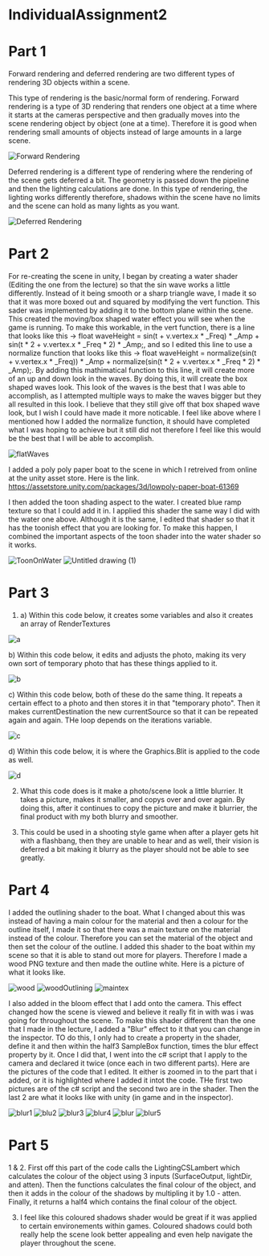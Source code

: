 # IndividualAssignment2
 

 # Part 1
 Forward rendering and deferred rendering are two different types of rendering 3D objects within a scene. 
 
 This type of rendering is the basic/normal form of rendering. Forward rendering is a type of 3D rendering that renders one object at a time where it starts at the cameras perspective and then gradually moves into the scene rendering object by object (one at a time). Therefore it is good when rendering small amounts of objects instead of large amounts in a large scene. 
 
![Forward Rendering](https://user-images.githubusercontent.com/122996304/228629727-146f455e-9dd0-4878-b4a2-d4ffe1e88bda.PNG)


 Deferred rendering is a different type of rendering where the rendering of the scene gets deferred a bit. The geometry is passed down the pipeline and then the lighting calculations are done. In this type of rendering, the lighting works differently therefore, shadows within the scene have no limits and the scene can hold as many lights as you want. 

![Deferred Rendering](https://user-images.githubusercontent.com/122996304/228630140-ce1b205d-94ac-4d4f-8469-c5c3d4c00a4a.png)

 # Part 2

 For re-creating the scene in unity, I began by creating a water shader (Editing the one from the lecture) so that the sin wave works a little differently. Instead of it being smooth or a sharp triangle wave, I made it so that it was more boxed out and squared by modifying the vert function. This sader was implemented by adding it to the bottom plane within the scene. This created the moving/box shaped water effect you will see when the game is running. To make this workable, in the vert function, there is a line that looks like this -> float waveHeight = sin(t + v.vertex.x * _Freq) * _Amp + sin(t * 2 + v.vertex.x * _Freq * 2) * _Amp;, and so I edited this line to use a normalize function that looks like this -> float waveHeight = normalize(sin(t + v.vertex.x * _Freq)) * _Amp + normalize(sin(t * 2 + v.vertex.x * _Freq * 2) * _Amp);. By adding this mathimatical function to this line, it will create more of an up and down look in the waves. By doing this, it will create the box shaped waves look. This look of the waves is the best that I was able to accomplish, as I attempted multiple ways to make the waves bigger but they all resulted in this look. I believe that they still give off that box shaped wave look, but I wish I could have made it more noticable. I feel like above where I mentioned how I added the normalize function, it should have completed what I was hoping to achieve but it still did not therefore I feel like this would be the best that I will be able to accomplish. 



![flatWaves](https://user-images.githubusercontent.com/122996304/228300795-bc2dc217-50c2-4852-98e9-887bc524a43e.PNG)

 I added a poly poly paper boat to the scene in which I retreived from online at the unity asset store. Here is the link. https://assetstore.unity.com/packages/3d/lowpoly-paper-boat-61369
 
I then added the toon shading aspect to the water. I created blue ramp texture so that I could add it in. I applied this shader the same way I did with the water one above. Although it is the same, I edited that shader so that it has the toonish effect that you are looking for. To make this happen, I combined the important aspects of the toon shader into the water shader so it works.

![ToonOnWater](https://user-images.githubusercontent.com/122996304/228308960-0d974294-7cdb-4fad-a721-ece3dc2aa7d3.PNG)
![Untitled drawing (1)](https://user-images.githubusercontent.com/122996304/228309256-31f0d5cf-1e5a-4314-bffd-b2a8912e8742.png)

 # Part 3

1. a) Within this code below, it creates some variables and also it creates an array of RenderTextures

![a](https://user-images.githubusercontent.com/122996304/228696194-bfce2958-dd60-4aea-a906-f0860ae259f5.PNG)

   b) Within this code below, it edits and adjusts the photo, making its very own sort of temporary photo that has these things applied to it. 
    
![b](https://user-images.githubusercontent.com/122996304/228696258-39e24047-bb46-48f7-b663-1919c68eedb6.PNG)

   c) Within this code below, both of these do the same thing. It repeats a certain effect to a photo and then stores it in that "temporary photo". Then it makes currentDestination the new currentSource so that it can be repeated again and again. THe loop depends on the iterations variable. 
    
![c](https://user-images.githubusercontent.com/122996304/228696221-4f4d54f5-e08c-4fc2-8e11-47359b9b6c8f.PNG)

   d) Within this code below, it is where the Graphics.Blit is applied to the code as well.
    
![d](https://user-images.githubusercontent.com/122996304/228696212-348663a3-55e6-4e67-98b0-13f551d619c7.PNG)


2. What this code does is it make a photo/scene look a little blurrier. It takes a picture, makes it smaller, and copys over and over again. By doing this, after it continues to copy the picture and make it blurrier, the final product with my both blurry and smoother. 

3. This could be used in a shooting style game when after a player gets hit with a flashbang, then they are unable to hear and as well, their vision is deferred a bit making it blurry as the player should not be able to see greatly. 

# Part 4 

 I added the outlining shader to the boat. What I changed about this was instead of having a main colour for the material and then a colour for the outline itself, I made it so that there was a main texture on the material instead of the colour. Therefore you can set the material of the object and then set the colour of the outline. I added this shader to the boat within my scene so that it is able to stand out more for players. Therefore I made a wood PNG texture and then made the outline white. Here is a picture of what it looks like. 

![wood](https://user-images.githubusercontent.com/122996304/228679183-6b6cf4ed-b3cd-4bc0-88f1-64a5b37ecfdb.PNG)
![woodOutlining](https://user-images.githubusercontent.com/122996304/228679209-559b6b3b-e37d-4b25-9a16-7f8b268a1393.PNG)
![maintex](https://user-images.githubusercontent.com/122996304/228691855-3620720c-26ad-4a0d-a1c3-cb3517c8151e.PNG)


 I also added in the bloom effect that I add onto the camera. This effect changed how the scene is viewed and believe it really fit in with was i was going for throughout the scene. To make this shader different than the one that I made in the lecture, I added a "Blur" effect to it that you can change in the inspector. TO do this, I only had to create a property in the shader, define it and then within the half3 SampleBox function, times the blur effect property by it. Once I did that, I went into the c# script that I apply to the camera and declared it twice (once each in two different parts). Here are the pictures of the code that I edited. It either is zoomed in to the part that i added, or it is highlighted where I added it intot the code. THe first two pictures are of the c# script and the second two are in the shader. Then the last 2 are what it looks like with unity (in game and in the inspector).

![blur1](https://user-images.githubusercontent.com/122996304/228691679-a2273dbc-4efd-466a-88aa-35507441d3bd.PNG)
![blu2](https://user-images.githubusercontent.com/122996304/228691681-93260c63-43d9-4e5a-8842-be4fdc165f55.PNG)
![blur3](https://user-images.githubusercontent.com/122996304/228691682-64a42d51-a8bc-4e63-9e5d-31f7d9af9046.PNG)
![blur4](https://user-images.githubusercontent.com/122996304/228691683-6c3ab506-c7f0-44aa-9dbe-4e60fafd1bac.PNG)
![blur](https://user-images.githubusercontent.com/122996304/228692304-2ca27bb4-1c96-4e25-af27-8c3d9175dd9a.PNG)
![blur5](https://user-images.githubusercontent.com/122996304/228692307-dd4da1ff-478d-4691-9d19-3e557e48cf96.PNG)

# Part 5

1 & 2. First off this part of the code calls the LightingCSLambert which calculates the colour of the object using 3 inputs (SurfaceOutput, lightDir, and atten). Then the functions calculates the final colour of the object, and then it adds in the colour of the shadows by multipling it by 1.0 - atten. Finally, it returns a half4 which contains the final colour of the object. 

3. I feel like this coloured shadows shader would be great if it was applied to certain environements within games. Coloured shadows could both really help the scene look better appealing and even help navigate the player throughout the scene.

